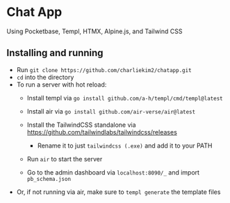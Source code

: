 # Chat App

Using Pocketbase, Templ, HTMX, Alpine.js, and Tailwind CSS

## Installing and running
- Run `git clone https://github.com/charliekim2/chatapp.git`
- `cd` into the directory
- To run a server with hot reload:
	- Install templ via `go install github.com/a-h/templ/cmd/templ@latest`
	- Install air via `go install github.com/air-verse/air@latest`
	- Install the TailwindCSS standalone via https://github.com/tailwindlabs/tailwindcss/releases
   
		- Rename it to just `tailwindcss (.exe)` and add it to your PATH
	- Run `air` to start the server
	- Go to the admin dashboard via `localhost:8090/_` and import `pb_schema.json`
- Or, if not running via air, make sure to `templ generate` the template files
